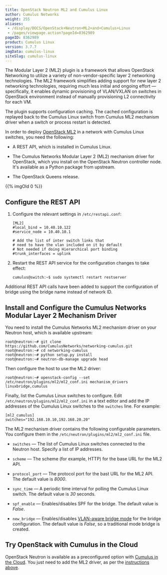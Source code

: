 ```yaml
---
title: OpenStack Neutron ML2 and Cumulus Linux
author: Cumulus Networks
weight: 255
aliases:
 - /display/DOCS/OpenStack+Neutron+ML2+and+Cumulus+Linux
 - /pages/viewpage.action?pageId=8362989
pageID: 8362989
product: Cumulus Linux
version: 3.7.7
imgData: cumulus-linux
siteSlug: cumulus-linux
---
```

The Modular Layer 2 (ML2) plugin is a framework that allows OpenStack
Networking to utilize a variety of non-vendor-specific layer 2
networking technologies. The ML2 framework simplifies adding support for
new layer 2 networking technologies, requiring much less initial and
ongoing effort — specifically, it enables dynamic provisioning of
VLAN/VXLAN on switches in OpenStack environment instead of manually
provisioning L2 connectivity for each VM.

The plugin supports configuration caching. The cached configuration is
replayed back to the Cumulus Linux switch from Cumulus ML2 mechanism
driver when a switch or process restart is detected.

In order to deploy [OpenStack
ML2](https://wiki.openstack.org/wiki/Neutron/ML2) in a network with
Cumulus Linux switches, you need the following:

  - A REST API, which is installed in Cumulus Linux.

  - The Cumulus Networks Modular Layer 2 (ML2) mechanism driver for
    OpenStack, which you install on the OpenStack Neutron controller
    node. It's available as a Python package from upstream.

  - The OpenStack Queens release.

{{% imgOld 0 %}}

## Configure the REST API

1.  Configure the relevant settings in `/etc/restapi.conf`:

        [ML2]
        #local_bind = 10.40.10.122
        #service_node = 10.40.10.1
         
        # Add the list of inter switch links that
        # need to have the vlan included on it by default
        # Not needed if doing Hierarchical port binding
        #trunk_interfaces = uplink

2.  Restart the REST API service for the configuration changes to take
    effect:

        cumulus@switch:~$ sudo systemctl restart restserver

Additional REST API calls have been added to support the configuration
of bridge using the bridge name instead of network ID.

## Install and Configure the Cumulus Networks Modular Layer 2 Mechanism Driver

You need to install the Cumulus Networks ML2 mechanism driver on your
Neutron host, which is available upstream:

    root@neutron:~# git clone https://github.com/CumulusNetworks/networking-cumulus.git
    root@neutron:~# cd networking-cumulus
    root@neutron:~# python setup.py install
    root@neutron:~# neutron-db-manage upgrade head

Then configure the host to use the ML2 driver:

    root@neutron:~# openstack-config --set /etc/neutron/plugins/ml2/ml2_conf.ini mechanism_drivers linuxbridge,cumulus

Finally, list the Cumulus Linux switches to configure. Edit
`/etc/neutron/plugins/ml2/ml2_conf.ini` in a text editor and add the IP
addresses of the Cumulus Linux switches to the `switches` line. For
example:

    [ml2_cumulus]
    switches="192.168.10.10,192.168.20.20"

The ML2 mechanism driver contains the following configurable parameters.
You configure them in the `/etc/neutron/plugins/ml2/ml2_conf.ini` file.

  - `switches` — The list of Cumulus Linux switches connected to the
    Neutron host. Specify a list of IP addresses.

  - `scheme` — The scheme (for example, HTTP) for the base URL for the
    ML2 API.

  - `protocol_port` — The protocol port for the bast URL for the ML2
    API. The default value is *8000*.

  - `sync_time` — A periodic time interval for polling the Cumulus Linux
    switch. The default value is *30* seconds.

  - `spf_enable` — Enables/disables SPF for the bridge. The default
    value is *False*.

  - `new_bridge` — Enables/disables [VLAN-aware bridge
    mode](/cumulus-linux/Layer-2/Ethernet-Bridging-VLANs/VLAN-aware-Bridge-Mode)
    for the bridge configuration. The default value is *False*, so a
    traditional mode bridge is created.

## Try OpenStack with Cumulus in the Cloud

OpenStack Neutron is available as a preconfigured option with [Cumulus
in the
Cloud](https://cumulusnetworks.com/products/cumulus-in-the-cloud/). You
just need to add the ML2 driver, as per the [instructions
above](#src-8362989_OpenStackNeutronML2andCumulusLinux-install).

<article id="html-search-results" class="ht-content" style="display: none;">

</article>

<footer id="ht-footer">

</footer>
